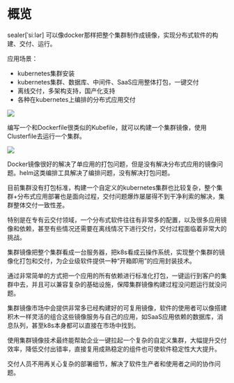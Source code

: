 # 概览

sealer[ˈsiːlər] 可以像docker那样把整个集群制作成镜像，实现分布式软件的构建、交付、运行。

应用场景：

* kubernetes集群安装
* kubernetes集群、数据库、中间件、SaaS应用整体打包，一键交付
* 离线交付，多架构支持，国产化支持
* 各种在kubernetes上编排的分布式应用交付

![](https://user-images.githubusercontent.com/8912557/117263291-b88b8700-ae84-11eb-8b46-838292e85c5c.png)

编写一个和Dockerfile很类似的Kubefile，就可以构建一个集群镜像，使用Clusterfile去运行一个集群。

![](https://user-images.githubusercontent.com/8912557/117400612-97cf3a00-af35-11eb-90b9-f5dc8e8117b5.png)

Docker镜像很好的解决了单应用的打包问题，但是没有解决分布式应用的镜像问题。helm这类编排工具解决了编排问题，没有解决打包问题。

目前集群没有打包标准，构建一个自定义的kubernetes集群也比较复杂，整个集群+分布式应用部署也是面向过程，交付问题爆炸屡屡得不到干净利索的解决，集群整体交付一致性差。

特别是在专有云交付领域，一个分布式软件往往有非常多的配置，以及很多应用镜像和依赖，甚至有些情况还需要在离线情况下进行交付，交付过程面临着非常大的挑战。

集群镜像把整个集群看成一台服务器，把k8s看成云操作系统，实现整个集群的镜像化打包和交付，为企业级软件提供一种“开箱即用”的应用封装技术。

通过非常简单的方式把一个应用的所有依赖进行标准化打包，一键运行到客户的集群中去，并且可以兼容复杂的基础设施，保障集群镜像构建过程没问题运行就没问题。

集群镜像市场中会提供非常多已经构建好的可复用镜像，软件的使用者可以像搭建积木一样灵活的组合这些镜像服务与自己的应用，如SaaS应用依赖的数据库，消息队列，甚至k8s本身都可以直接在市场中找到。

使用集群镜像技术最终能帮助企业一键拉起一个复杂的自定义集群，大幅提升交付效率，降低交付出错率，直接复用成熟稳定的组件也可使软件稳定性大大提升。

交付人员不用再关心复杂的部署细节，解决了软件生产者和使用者之间的协作问题。